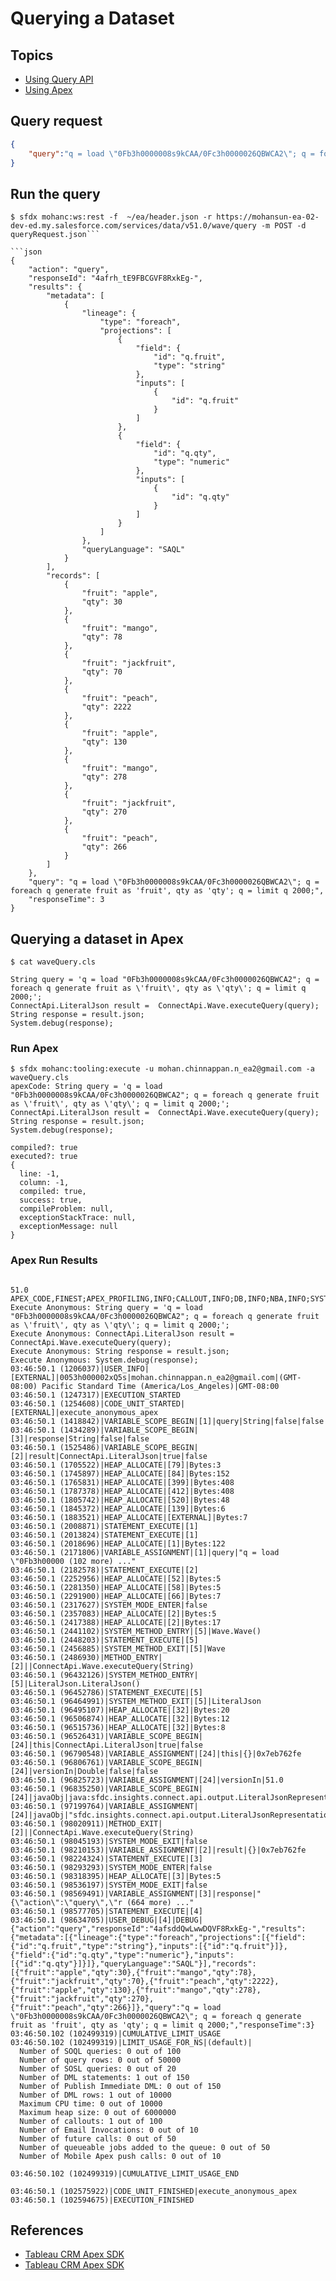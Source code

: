 # Querying a Dataset

## Topics
- [Using Query API](#queryApi)
- [Using Apex](#queryInApex)


<a name='queryApi'></a>
## Query request
```json
{
    "query":"q = load \"0Fb3h0000008s9kCAA/0Fc3h0000026QBWCA2\"; q = foreach q generate fruit as 'fruit', qty as 'qty'; q = limit q 2000;"
}
```

## Run the query
```
$ sfdx mohanc:ws:rest -f  ~/ea/header.json -r https://mohansun-ea-02-dev-ed.my.salesforce.com/services/data/v51.0/wave/query -m POST -d queryRequest.json```

```json 
{
    "action": "query",
    "responseId": "4afrh_tE9FBCGVF8RxkEg-",
    "results": {
        "metadata": [
            {
                "lineage": {
                    "type": "foreach",
                    "projections": [
                        {
                            "field": {
                                "id": "q.fruit",
                                "type": "string"
                            },
                            "inputs": [
                                {
                                    "id": "q.fruit"
                                }
                            ]
                        },
                        {
                            "field": {
                                "id": "q.qty",
                                "type": "numeric"
                            },
                            "inputs": [
                                {
                                    "id": "q.qty"
                                }
                            ]
                        }
                    ]
                },
                "queryLanguage": "SAQL"
            }
        ],
        "records": [
            {
                "fruit": "apple",
                "qty": 30
            },
            {
                "fruit": "mango",
                "qty": 78
            },
            {
                "fruit": "jackfruit",
                "qty": 70
            },
            {
                "fruit": "peach",
                "qty": 2222
            },
            {
                "fruit": "apple",
                "qty": 130
            },
            {
                "fruit": "mango",
                "qty": 278
            },
            {
                "fruit": "jackfruit",
                "qty": 270
            },
            {
                "fruit": "peach",
                "qty": 266
            }
        ]
    },
    "query": "q = load \"0Fb3h0000008s9kCAA/0Fc3h0000026QBWCA2\"; q = foreach q generate fruit as 'fruit', qty as 'qty'; q = limit q 2000;",
    "responseTime": 3
}
```
<a name='queryInApex'></a>

## Querying a dataset in Apex

```
$ cat waveQuery.cls

String query = 'q = load "0Fb3h0000008s9kCAA/0Fc3h0000026QBWCA2"; q = foreach q generate fruit as \'fruit\', qty as \'qty\'; q = limit q 2000;';     
ConnectApi.LiteralJson result =  ConnectApi.Wave.executeQuery(query);
String response = result.json;
System.debug(response);

```

### Run Apex
```
$ sfdx mohanc:tooling:execute -u mohan.chinnappan.n_ea2@gmail.com -a waveQuery.cls 
apexCode: String query = 'q = load "0Fb3h0000008s9kCAA/0Fc3h0000026QBWCA2"; q = foreach q generate fruit as \'fruit\', qty as \'qty\'; q = limit q 2000;';     
ConnectApi.LiteralJson result =  ConnectApi.Wave.executeQuery(query);
String response = result.json;
System.debug(response);

compiled?: true
executed?: true
{
  line: -1,
  column: -1,
  compiled: true,
  success: true,
  compileProblem: null,
  exceptionStackTrace: null,
  exceptionMessage: null
}
```
### Apex Run Results
```

51.0 APEX_CODE,FINEST;APEX_PROFILING,INFO;CALLOUT,INFO;DB,INFO;NBA,INFO;SYSTEM,DEBUG;VALIDATION,INFO;VISUALFORCE,INFO;WAVE,INFO;WORKFLOW,INFO
Execute Anonymous: String query = 'q = load "0Fb3h0000008s9kCAA/0Fc3h0000026QBWCA2"; q = foreach q generate fruit as \'fruit\', qty as \'qty\'; q = limit q 2000;';     
Execute Anonymous: ConnectApi.LiteralJson result =  ConnectApi.Wave.executeQuery(query);
Execute Anonymous: String response = result.json;
Execute Anonymous: System.debug(response);
03:46:50.1 (1206037)|USER_INFO|[EXTERNAL]|0053h000002xQ5s|mohan.chinnappan.n_ea2@gmail.com|(GMT-08:00) Pacific Standard Time (America/Los_Angeles)|GMT-08:00
03:46:50.1 (1247317)|EXECUTION_STARTED
03:46:50.1 (1254608)|CODE_UNIT_STARTED|[EXTERNAL]|execute_anonymous_apex
03:46:50.1 (1418842)|VARIABLE_SCOPE_BEGIN|[1]|query|String|false|false
03:46:50.1 (1434289)|VARIABLE_SCOPE_BEGIN|[3]|response|String|false|false
03:46:50.1 (1525486)|VARIABLE_SCOPE_BEGIN|[2]|result|ConnectApi.LiteralJson|true|false
03:46:50.1 (1705522)|HEAP_ALLOCATE|[79]|Bytes:3
03:46:50.1 (1745897)|HEAP_ALLOCATE|[84]|Bytes:152
03:46:50.1 (1765831)|HEAP_ALLOCATE|[399]|Bytes:408
03:46:50.1 (1787378)|HEAP_ALLOCATE|[412]|Bytes:408
03:46:50.1 (1805742)|HEAP_ALLOCATE|[520]|Bytes:48
03:46:50.1 (1845372)|HEAP_ALLOCATE|[139]|Bytes:6
03:46:50.1 (1883521)|HEAP_ALLOCATE|[EXTERNAL]|Bytes:7
03:46:50.1 (2008871)|STATEMENT_EXECUTE|[1]
03:46:50.1 (2013824)|STATEMENT_EXECUTE|[1]
03:46:50.1 (2018696)|HEAP_ALLOCATE|[1]|Bytes:122
03:46:50.1 (2171806)|VARIABLE_ASSIGNMENT|[1]|query|"q = load \"0Fb3h00000 (102 more) ..."
03:46:50.1 (2182578)|STATEMENT_EXECUTE|[2]
03:46:50.1 (2252956)|HEAP_ALLOCATE|[52]|Bytes:5
03:46:50.1 (2281350)|HEAP_ALLOCATE|[58]|Bytes:5
03:46:50.1 (2291900)|HEAP_ALLOCATE|[66]|Bytes:7
03:46:50.1 (2317627)|SYSTEM_MODE_ENTER|false
03:46:50.1 (2357083)|HEAP_ALLOCATE|[2]|Bytes:5
03:46:50.1 (2417388)|HEAP_ALLOCATE|[2]|Bytes:17
03:46:50.1 (2441102)|SYSTEM_METHOD_ENTRY|[5]|Wave.Wave()
03:46:50.1 (2448203)|STATEMENT_EXECUTE|[5]
03:46:50.1 (2456885)|SYSTEM_METHOD_EXIT|[5]|Wave
03:46:50.1 (2486930)|METHOD_ENTRY|[2]||ConnectApi.Wave.executeQuery(String)
03:46:50.1 (96432126)|SYSTEM_METHOD_ENTRY|[5]|LiteralJson.LiteralJson()
03:46:50.1 (96452786)|STATEMENT_EXECUTE|[5]
03:46:50.1 (96464991)|SYSTEM_METHOD_EXIT|[5]|LiteralJson
03:46:50.1 (96495107)|HEAP_ALLOCATE|[32]|Bytes:20
03:46:50.1 (96506874)|HEAP_ALLOCATE|[32]|Bytes:12
03:46:50.1 (96515736)|HEAP_ALLOCATE|[32]|Bytes:8
03:46:50.1 (96526431)|VARIABLE_SCOPE_BEGIN|[24]|this|ConnectApi.LiteralJson|true|false
03:46:50.1 (96790548)|VARIABLE_ASSIGNMENT|[24]|this|{}|0x7eb762fe
03:46:50.1 (96806761)|VARIABLE_SCOPE_BEGIN|[24]|versionIn|Double|false|false
03:46:50.1 (96825723)|VARIABLE_ASSIGNMENT|[24]|versionIn|51.0
03:46:50.1 (96835250)|VARIABLE_SCOPE_BEGIN|[24]|javaObj|java:sfdc.insights.connect.api.output.LiteralJsonRepresentation|true|false
03:46:50.1 (97199764)|VARIABLE_ASSIGNMENT|[24]|javaObj|"sfdc.insights.connect.api.output.LiteralJsonRepresentation@5b87f7b7"|0x5b87f7b7
03:46:50.1 (98020911)|METHOD_EXIT|[2]||ConnectApi.Wave.executeQuery(String)
03:46:50.1 (98045193)|SYSTEM_MODE_EXIT|false
03:46:50.1 (98210153)|VARIABLE_ASSIGNMENT|[2]|result|{}|0x7eb762fe
03:46:50.1 (98224324)|STATEMENT_EXECUTE|[3]
03:46:50.1 (98293293)|SYSTEM_MODE_ENTER|false
03:46:50.1 (98318395)|HEAP_ALLOCATE|[3]|Bytes:5
03:46:50.1 (98536197)|SYSTEM_MODE_EXIT|false
03:46:50.1 (98569491)|VARIABLE_ASSIGNMENT|[3]|response|"{\"action\":\"query\",\"r (664 more) ..."
03:46:50.1 (98577705)|STATEMENT_EXECUTE|[4]
03:46:50.1 (98634705)|USER_DEBUG|[4]|DEBUG|{"action":"query","responseId":"4afsddQwLwwDQVF8RxkEg-","results":{"metadata":[{"lineage":{"type":"foreach","projections":[{"field":{"id":"q.fruit","type":"string"},"inputs":[{"id":"q.fruit"}]},{"field":{"id":"q.qty","type":"numeric"},"inputs":[{"id":"q.qty"}]}]},"queryLanguage":"SAQL"}],"records":[{"fruit":"apple","qty":30},{"fruit":"mango","qty":78},{"fruit":"jackfruit","qty":70},{"fruit":"peach","qty":2222},{"fruit":"apple","qty":130},{"fruit":"mango","qty":278},{"fruit":"jackfruit","qty":270},{"fruit":"peach","qty":266}]},"query":"q = load \"0Fb3h0000008s9kCAA/0Fc3h0000026QBWCA2\"; q = foreach q generate fruit as 'fruit', qty as 'qty'; q = limit q 2000;","responseTime":3}
03:46:50.102 (102499319)|CUMULATIVE_LIMIT_USAGE
03:46:50.102 (102499319)|LIMIT_USAGE_FOR_NS|(default)|
  Number of SOQL queries: 0 out of 100
  Number of query rows: 0 out of 50000
  Number of SOSL queries: 0 out of 20
  Number of DML statements: 1 out of 150
  Number of Publish Immediate DML: 0 out of 150
  Number of DML rows: 1 out of 10000
  Maximum CPU time: 0 out of 10000
  Maximum heap size: 0 out of 6000000
  Number of callouts: 1 out of 100
  Number of Email Invocations: 0 out of 10
  Number of future calls: 0 out of 50
  Number of queueable jobs added to the queue: 0 out of 50
  Number of Mobile Apex push calls: 0 out of 10

03:46:50.102 (102499319)|CUMULATIVE_LIMIT_USAGE_END

03:46:50.1 (102575922)|CODE_UNIT_FINISHED|execute_anonymous_apex
03:46:50.1 (102594675)|EXECUTION_FINISHED

```

## References
- [Tableau CRM Apex SDK](https://developer.salesforce.com/docs/atlas.en-us.bi_dev_guide_sdk.meta/bi_dev_guide_sdk/bi_sdk_apex.htm)
- [Tableau CRM Apex SDK](https://developer.salesforce.com/docs/atlas.en-us.bi_dev_guide_sdk.meta/bi_dev_guide_sdk/bi_sdk_apex.htm)
